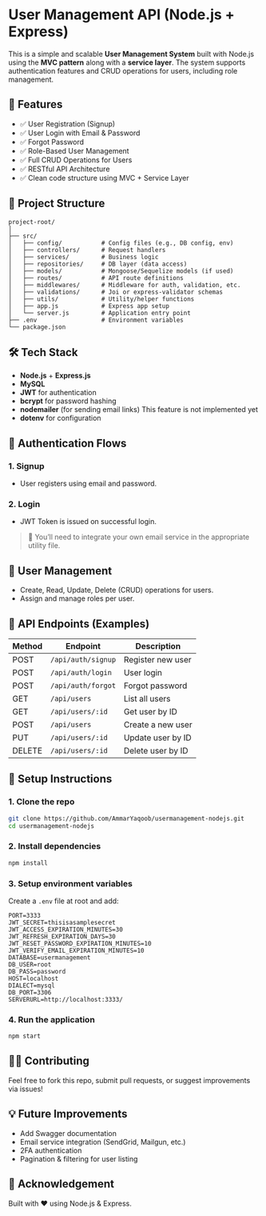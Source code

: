 # User Management API (Node.js + Express)

This is a simple and scalable **User Management System** built with Node.js using the **MVC pattern** along with a **service layer**. The system supports authentication features and CRUD operations for users, including role management.

## 🚀 Features

- ✅ User Registration (Signup)
- ✅ User Login with Email & Password
- ✅ Forgot Password
- ✅ Role-Based User Management
- ✅ Full CRUD Operations for Users
- ✅ RESTful API Architecture
- ✅ Clean code structure using MVC + Service Layer

## 📁 Project Structure

```
project-root/
│
├── src/
│   ├── config/           # Config files (e.g., DB config, env)
│   ├── controllers/      # Request handlers
│   ├── services/         # Business logic
│   ├── repositories/     # DB layer (data access)
│   ├── models/           # Mongoose/Sequelize models (if used)
│   ├── routes/           # API route definitions
│   ├── middlewares/      # Middleware for auth, validation, etc.
│   ├── validations/      # Joi or express-validator schemas
│   ├── utils/            # Utility/helper functions
│   ├── app.js            # Express app setup
│   └── server.js         # Application entry point
├── .env                  # Environment variables
└── package.json
```

## 🛠️ Tech Stack

- **Node.js** + **Express.js**
- **MySQL**
- **JWT** for authentication
- **bcrypt** for password hashing
- **nodemailer** (for sending email links) This feature is not implemented yet
- **dotenv** for configuration

## 🔐 Authentication Flows

### 1. Signup
- User registers using email and password.

### 2. Login
- JWT Token is issued on successful login.

> 📧 You’ll need to integrate your own email service in the appropriate utility file.

## 🔄 User Management

- Create, Read, Update, Delete (CRUD) operations for users.
- Assign and manage roles per user.

## 🧪 API Endpoints (Examples)

| Method | Endpoint                 | Description               |
|--------|--------------------------|---------------------------|
| POST   | `/api/auth/signup`       | Register new user         |
| POST   | `/api/auth/login`        | User login                |
| POST   | `/api/auth/forgot`       | Forgot password           |
| GET    | `/api/users`             | List all users            |
| GET    | `/api/users/:id`         | Get user by ID            |
| POST   | `/api/users`             | Create a new user         |
| PUT    | `/api/users/:id`         | Update user by ID         |
| DELETE | `/api/users/:id`         | Delete user by ID         |

## 🔧 Setup Instructions

### 1. Clone the repo
```bash
git clone https://github.com/AmmarYaqoob/usermanagement-nodejs.git
cd usermanagement-nodejs
```

### 2. Install dependencies
```bash
npm install
```

### 3. Setup environment variables

Create a `.env` file at root and add:

```
PORT=3333
JWT_SECRET=thisisasamplesecret
JWT_ACCESS_EXPIRATION_MINUTES=30
JWT_REFRESH_EXPIRATION_DAYS=30
JWT_RESET_PASSWORD_EXPIRATION_MINUTES=10
JWT_VERIFY_EMAIL_EXPIRATION_MINUTES=10
DATABASE=usermanagement
DB_USER=root
DB_PASS=password
HOST=localhost
DIALECT=mysql
DB_PORT=3306
SERVERURL=http://localhost:3333/
```

### 4. Run the application
```bash
npm start
```

## 🙋‍♂️ Contributing

Feel free to fork this repo, submit pull requests, or suggest improvements via issues!


## 💡 Future Improvements

- Add Swagger documentation
- Email service integration (SendGrid, Mailgun, etc.)
- 2FA authentication
- Pagination & filtering for user listing

## 🙌 Acknowledgement

Built with ❤️ using Node.js & Express.